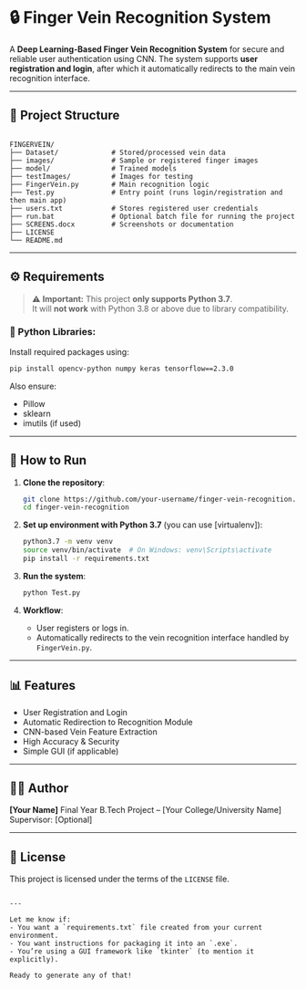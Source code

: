 # 🔒 Finger Vein Recognition System

A **Deep Learning-Based Finger Vein Recognition System** for secure and reliable user authentication using CNN. The system supports **user registration and login**, after which it automatically redirects to the main vein recognition interface.

---

## 📁 Project Structure

```

FINGERVEIN/
├── Dataset/             # Stored/processed vein data
├── images/              # Sample or registered finger images
├── model/               # Trained models
├── testImages/          # Images for testing
├── FingerVein.py        # Main recognition logic
├── Test.py              # Entry point (runs login/registration and then main app)
├── users.txt            # Stores registered user credentials
├── run.bat              # Optional batch file for running the project
├── SCREENS.docx         # Screenshots or documentation
├── LICENSE
└── README.md

````

---

## ⚙️ Requirements

> ⚠️ **Important:** This project **only supports Python 3.7**.  
> It will **not work** with Python 3.8 or above due to library compatibility.

### 🐍 Python Libraries:
Install required packages using:

```bash
pip install opencv-python numpy keras tensorflow==2.3.0
````

Also ensure:

* Pillow
* sklearn
* imutils (if used)

---

## 🚀 How to Run

1. **Clone the repository**:

   ```bash
   git clone https://github.com/your-username/finger-vein-recognition.git
   cd finger-vein-recognition
   ```

2. **Set up environment with Python 3.7** (you can use \[virtualenv]):

   ```bash
   python3.7 -m venv venv
   source venv/bin/activate  # On Windows: venv\Scripts\activate
   pip install -r requirements.txt
   ```

3. **Run the system**:

   ```bash
   python Test.py
   ```

4. **Workflow**:

   * User registers or logs in.
   * Automatically redirects to the vein recognition interface handled by `FingerVein.py`.

---

## 📊 Features

* User Registration and Login
* Automatic Redirection to Recognition Module
* CNN-based Vein Feature Extraction
* High Accuracy & Security
* Simple GUI (if applicable)

---

## 👨‍💻 Author

**\[Your Name]**
Final Year B.Tech Project – \[Your College/University Name]
Supervisor: \[Optional]

---

## 📝 License

This project is licensed under the terms of the `LICENSE` file.

```

---

Let me know if:
- You want a `requirements.txt` file created from your current environment.
- You want instructions for packaging it into an `.exe`.
- You’re using a GUI framework like `tkinter` (to mention it explicitly).

Ready to generate any of that!
```
